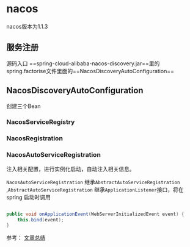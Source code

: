 # nacos

nacos版本为1.1.3

## 服务注册

源码入口 ==spring-cloud-alibaba-nacos-discovery.jar==里的spring.factorise文件里面的==NacosDiscoveryAutoConfiguration==

## NacosDiscoveryAutoConfiguration

创建三个Bean

### NacosServiceRegistry



### NacosRegistration

### NacosAutoServiceRegistration

注入相关配置，进行实例化启动，自动注入相关信息。

`NacosAutoServiceRegistration` 继承`AbstractAutoServiceRegistration` ,`AbstractAutoServiceRegistration` 继承`ApplicationListener`接口，将在spring 启动时调用

```java

public void onApplicationEvent(WebServerInitializedEvent event) {
	this.bind(event);
}
```



参考：
[文章总结](https://note.youdao.com/ynoteshare1/index.html?id=17c68958637d60582e9c473f69f04aa5&type=note)
